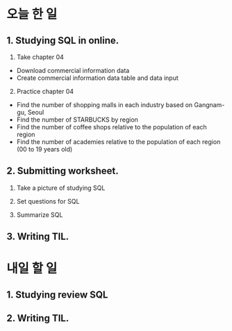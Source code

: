 # 오늘 한 일

## 1. Studying SQL in online.
1. Take chapter 04
- Download commercial information data
- Create commercial information data table and data input

2. Practice chapter 04
- Find the number of shopping malls in each industry based on Gangnam-gu, Seoul
- Find the number of STARBUCKS by region
- Find the number of coffee shops relative to the population of each region
- Find the number of academies relative to the population of each region (00 to 19 years old) 

## 2. Submitting worksheet.
1. Take a picture of studying SQL

2. Set questions for SQL

3. Summarize SQL

## 3. Writing TIL.



# 내일 할 일

## 1. Studying review SQL

## 2. Writing TIL.
